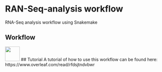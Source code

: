 # RAN-Seq-analysis workflow
RNA-Seq analysis workflow using Snakemake
## Workflow
<img src="https://github.com/zhxiaokang/RNA-Seq-analysis/blob/master/workflow/workflow_chart.png" width="48">
## Tutorial
A tutorial of how to use this workflow can be found here: https://www.overleaf.com/read/rfdsjtndvbwr
